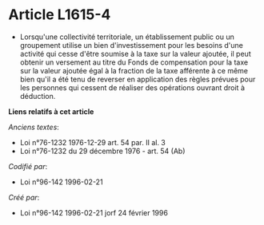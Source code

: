 # Article L1615-4

- Lorsqu'une collectivité territoriale, un établissement public ou un groupement utilise un bien d'investissement pour les
besoins d'une activité qui cesse d'être soumise à la taxe sur la valeur ajoutée, il peut obtenir un versement au titre du
Fonds de compensation pour la taxe sur la valeur ajoutée égal à la fraction de la taxe afférente à ce même bien qu'il a été
tenu de reverser en application des règles prévues pour les personnes qui cessent de réaliser des opérations ouvrant droit à
déduction.

**Liens relatifs à cet article**

_Anciens textes_:

  - Loi n°76-1232 1976-12-29 art. 54 par. II al. 3
  - Loi n°76-1232 du 29 décembre 1976 - art. 54 (Ab)

_Codifié par_:

  - Loi n°96-142 1996-02-21

_Créé par_:

  - Loi n°96-142 1996-02-21 jorf 24 février 1996
